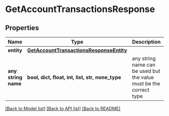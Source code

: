 # GetAccountTransactionsResponse


## Properties
Name | Type | Description | Notes
------------ | ------------- | ------------- | -------------
**entity** | [**GetAccountTransactionsResponseEntity**](GetAccountTransactionsResponseEntity.md) |  | [optional] 
**any string name** | **bool, dict, float, int, list, str, none_type** | any string name can be used but the value must be the correct type | [optional]

[[Back to Model list]](../README.md#documentation-for-models) [[Back to API list]](../README.md#documentation-for-api-endpoints) [[Back to README]](../README.md)


